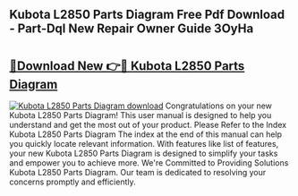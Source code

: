 ## Kubota L2850 Parts Diagram Free Pdf Download - Part-Dql New Repair Owner Guide 3OyHa

# <h2><a href="http://dfulff.blite.top/?on=Kubota+L2850+Parts+Diagram">🔗Download New 👉🔴 Kubota L2850 Parts Diagram</a></h2>

[![Kubota L2850 Parts Diagram download](https://i.imgur.com/lujVjoI.png)](http://dfulff.blite.top/?on=Kubota+L2850+Parts+Diagram)
Congratulations on your new Kubota L2850 Parts Diagram! This user manual is designed to help you understand and get the most out of your product. Please Refer to the Index Kubota L2850 Parts Diagram The index at the end of this manual can help you quickly locate relevant information. With features like list of features, your new Kubota L2850 Parts Diagram is designed to simplify your tasks and empower you to achieve more. We're Committed to Providing Solutions Kubota L2850 Parts Diagram. Our team is dedicated to resolving your concerns promptly and efficiently.
